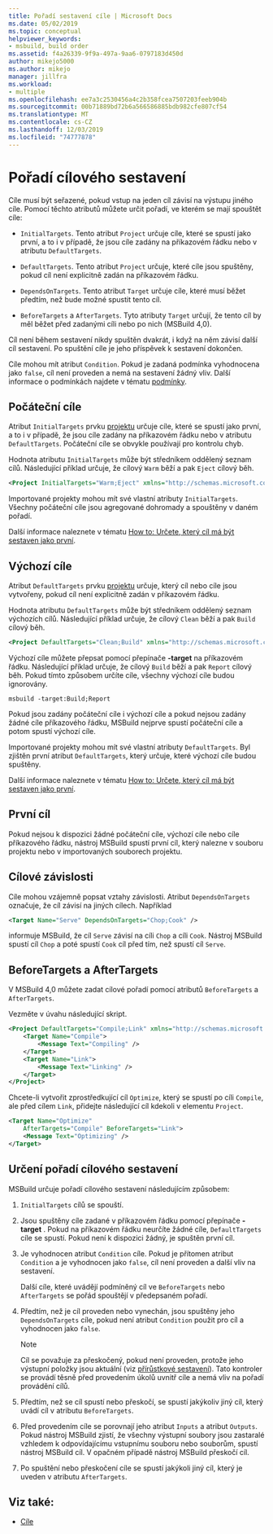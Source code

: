 ```yaml
---
title: Pořadí sestavení cíle | Microsoft Docs
ms.date: 05/02/2019
ms.topic: conceptual
helpviewer_keywords:
- msbuild, build order
ms.assetid: f4a26339-9f9a-497a-9aa6-0797183d450d
author: mikejo5000
ms.author: mikejo
manager: jillfra
ms.workload:
- multiple
ms.openlocfilehash: ee7a3c2530456a4c2b358fcea7507203feeb904b
ms.sourcegitcommit: 00b71889bd72b6a566586885bdb982cfe807cf54
ms.translationtype: MT
ms.contentlocale: cs-CZ
ms.lasthandoff: 12/03/2019
ms.locfileid: "74777878"
---
```

# <a name="target-build-order"></a>Pořadí cílového sestavení

Cíle musí být seřazené, pokud vstup na jeden cíl závisí na výstupu jiného cíle. Pomocí těchto atributů můžete určit pořadí, ve kterém se mají spouštět cíle:

- `InitialTargets`. Tento atribut `Project` určuje cíle, které se spustí jako první, a to i v případě, že jsou cíle zadány na příkazovém řádku nebo v atributu `DefaultTargets`.

- `DefaultTargets`. Tento atribut `Project` určuje, které cíle jsou spuštěny, pokud cíl není explicitně zadán na příkazovém řádku.

- `DependsOnTargets`. Tento atribut `Target` určuje cíle, které musí běžet předtím, než bude možné spustit tento cíl.

- `BeforeTargets` a `AfterTargets`. Tyto atributy `Target` určují, že tento cíl by měl běžet před zadanými cíli nebo po nich (MSBuild 4,0).

Cíl není během sestavení nikdy spuštěn dvakrát, i když na něm závisí další cíl sestavení. Po spuštění cíle je jeho příspěvek k sestavení dokončen.

Cíle mohou mít atribut `Condition`. Pokud je zadaná podmínka vyhodnocena jako `false`, cíl není proveden a nemá na sestavení žádný vliv. Další informace o podmínkách najdete v tématu [podmínky](../msbuild/msbuild-conditions.md).

## <a name="initial-targets"></a>Počáteční cíle

Atribut `InitialTargets` prvku [projektu](../msbuild/project-element-msbuild.md) určuje cíle, které se spustí jako první, a to i v případě, že jsou cíle zadány na příkazovém řádku nebo v atributu `DefaultTargets`. Počáteční cíle se obvykle používají pro kontrolu chyb.

Hodnota atributu `InitialTargets` může být středníkem oddělený seznam cílů. Následující příklad určuje, že cílový `Warm` běží a pak `Eject` cílový běh.

```xml
<Project InitialTargets="Warm;Eject" xmlns="http://schemas.microsoft.com/developer/msbuild/2003">
```

Importované projekty mohou mít své vlastní atributy `InitialTargets`. Všechny počáteční cíle jsou agregované dohromady a spouštěny v daném pořadí.

Další informace naleznete v tématu [How to: Určete, který cíl má být sestaven jako první](../msbuild/how-to-specify-which-target-to-build-first.md).

## <a name="default-targets"></a>Výchozí cíle

Atribut `DefaultTargets` prvku [projektu](../msbuild/project-element-msbuild.md) určuje, který cíl nebo cíle jsou vytvořeny, pokud cíl není explicitně zadán v příkazovém řádku.

Hodnota atributu `DefaultTargets` může být středníkem oddělený seznam výchozích cílů. Následující příklad určuje, že cílový `Clean` běží a pak `Build` cílový běh.

```xml
<Project DefaultTargets="Clean;Build" xmlns="http://schemas.microsoft.com/developer/msbuild/2003">
```

Výchozí cíle můžete přepsat pomocí přepínače **-target** na příkazovém řádku. Následující příklad určuje, že cílový `Build` běží a pak `Report` cílový běh. Pokud tímto způsobem určíte cíle, všechny výchozí cíle budou ignorovány.

 `msbuild -target:Build;Report`

Pokud jsou zadány počáteční cíle i výchozí cíle a pokud nejsou zadány žádné cíle příkazového řádku, MSBuild nejprve spustí počáteční cíle a potom spustí výchozí cíle.

Importované projekty mohou mít své vlastní atributy `DefaultTargets`. Byl zjištěn první atribut `DefaultTargets`, který určuje, které výchozí cíle budou spuštěny.

Další informace naleznete v tématu [How to: Určete, který cíl má být sestaven jako první](../msbuild/how-to-specify-which-target-to-build-first.md).

## <a name="first-target"></a>První cíl

Pokud nejsou k dispozici žádné počáteční cíle, výchozí cíle nebo cíle příkazového řádku, nástroj MSBuild spustí první cíl, který nalezne v souboru projektu nebo v importovaných souborech projektu.

## <a name="target-dependencies"></a>Cílové závislosti

Cíle mohou vzájemně popsat vztahy závislosti. Atribut `DependsOnTargets` označuje, že cíl závisí na jiných cílech. Například

```xml
<Target Name="Serve" DependsOnTargets="Chop;Cook" />
```

informuje MSBuild, že cíl `Serve` závisí na cíli `Chop` a cíli `Cook`. Nástroj MSBuild spustí cíl `Chop` a poté spustí `Cook` cíl před tím, než spustí cíl `Serve`.

## <a name="beforetargets-and-aftertargets"></a>BeforeTargets a AfterTargets

V MSBuild 4,0 můžete zadat cílové pořadí pomocí atributů `BeforeTargets` a `AfterTargets`.

Vezměte v úvahu následující skript.

```xml
<Project DefaultTargets="Compile;Link" xmlns="http://schemas.microsoft.com/developer/msbuild/2003">
    <Target Name="Compile">
        <Message Text="Compiling" />
    </Target>
    <Target Name="Link">
        <Message Text="Linking" />
    </Target>
</Project>
```

Chcete-li vytvořit zprostředkující cíl `Optimize`, který se spustí po cíli `Compile`, ale před cílem `Link`, přidejte následující cíl kdekoli v elementu `Project`.

```xml
<Target Name="Optimize"
    AfterTargets="Compile" BeforeTargets="Link">
    <Message Text="Optimizing" />
</Target>
```

## <a name="determine-the-target-build-order"></a>Určení pořadí cílového sestavení

MSBuild určuje pořadí cílového sestavení následujícím způsobem:

1. `InitialTargets` cílů se spouští.

2. Jsou spuštěny cíle zadané v příkazovém řádku pomocí přepínače **-target** . Pokud na příkazovém řádku neurčíte žádné cíle, `DefaultTargets` cíle se spustí. Pokud není k dispozici žádný, je spuštěn první cíl.

3. Je vyhodnocen atribut `Condition` cíle. Pokud je přítomen atribut `Condition` a je vyhodnocen jako `false`, cíl není proveden a další vliv na sestavení.

   Další cíle, které uvádějí podmíněný cíl ve `BeforeTargets` nebo `AfterTargets` se pořád spouštějí v předepsaném pořadí.

4. Předtím, než je cíl proveden nebo vynechán, jsou spuštěny jeho `DependsOnTargets` cíle, pokud není atribut `Condition` použit pro cíl a vyhodnocen jako `false`.

   > [!NOTE]
   > Cíl se považuje za přeskočený, pokud není proveden, protože jeho výstupní položky jsou aktuální (viz [přírůstkové sestavení](../msbuild/incremental-builds.md)). Tato kontroler se provádí těsně před provedením úkolů uvnitř cíle a nemá vliv na pořadí provádění cílů.

5. Předtím, než se cíl spustí nebo přeskočí, se spustí jakýkoliv jiný cíl, který uvádí cíl v atributu `BeforeTargets`.

6. Před provedením cíle se porovnají jeho atribut `Inputs` a atribut `Outputs`. Pokud nástroj MSBuild zjistí, že všechny výstupní soubory jsou zastaralé vzhledem k odpovídajícímu vstupnímu souboru nebo souborům, spustí nástroj MSBuild cíl. V opačném případě nástroj MSBuild přeskočí cíl.

7. Po spuštění nebo přeskočení cíle se spustí jakýkoli jiný cíl, který je uveden v atributu `AfterTargets`.

## <a name="see-also"></a>Viz také:

- [Cíle](../msbuild/msbuild-targets.md)
